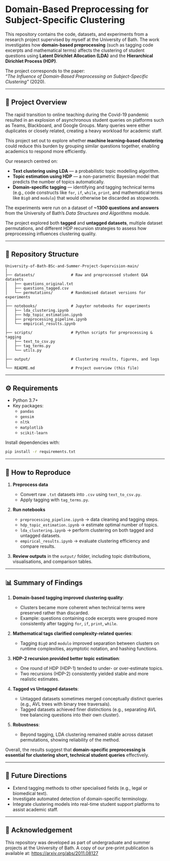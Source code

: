 # Domain-Based Preprocessing for Subject-Specific Clustering

This repository contains the code, datasets, and experiments from a research project supervised by myself at the University of Bath. The work investigates how **domain-based preprocessing** (such as tagging code excerpts and mathematical terms) affects the clustering of student questions using **Latent Dirichlet Allocation (LDA)** and the **Hierarchical Dirichlet Process (HDP)**.

The project corresponds to the paper:  
*“The Influence of Domain-Based Preprocessing on Subject-Specific Clustering”* (2020).  

---

## 📌 Project Overview

The rapid transition to online teaching during the Covid-19 pandemic resulted in an explosion of asynchronous student queries on platforms such as Teams, Blackboard, and Google Groups. Many queries were either duplicates or closely related, creating a heavy workload for academic staff.  

This project set out to explore whether **machine learning–based clustering** could reduce this burden by grouping similar questions together, enabling academics to respond more efficiently.  

Our research centred on:  
- **Text clustering using LDA** — a probabilistic topic modelling algorithm.  
- **Topic estimation using HDP** — a non-parametric Bayesian model that predicts the number of topics automatically.  
- **Domain-specific tagging** — identifying and tagging technical terms (e.g., code constructs like `for`, `if`, `while`, `print`, and mathematical terms like `BigO` and `modulo`) that would otherwise be discarded as stopwords.  

The experiments were run on a dataset of **~1300 questions and answers** from the University of Bath’s *Data Structures and Algorithms* module.  

The project explored both **tagged** and **untagged datasets**, multiple dataset permutations, and different HDP recursion strategies to assess how preprocessing influences clustering quality.  

---

## 📂 Repository Structure

```
University-of-Bath-BSc-and-Summer-Project-Supervision-main/
│
├── datasets/                # Raw and preprocessed student Q&A datasets
│   ├── questions_original.txt
│   ├── questions_tagged.csv
│   └── permutations/        # Randomised dataset versions for experiments
│
├── notebooks/               # Jupyter notebooks for experiments
│   ├── lda_clustering.ipynb
│   ├── hdp_topic_estimation.ipynb
│   ├── preprocessing_pipeline.ipynb
│   └── empirical_results.ipynb
│
├── scripts/                 # Python scripts for preprocessing & tagging
│   ├── text_to_csv.py
│   ├── tag_terms.py
│   └── utils.py
│
├── output/                  # Clustering results, figures, and logs
│
└── README.md                # Project overview (this file)
```

---

## ⚙️ Requirements

- Python 3.7+
- Key packages:
  - `pandas`
  - `gensim`
  - `nltk`
  - `matplotlib`
  - `scikit-learn`

Install dependencies with:

```bash
pip install -r requirements.txt
```

---

## 🚀 How to Reproduce

1. **Preprocess data**  
   - Convert raw `.txt` datasets into `.csv` using `text_to_csv.py`.  
   - Apply tagging with `tag_terms.py`.  

2. **Run notebooks**  
   - `preprocessing_pipeline.ipynb` → data cleaning and tagging steps.  
   - `hdp_topic_estimation.ipynb` → estimate optimal number of topics.  
   - `lda_clustering.ipynb` → perform clustering on both tagged and untagged datasets.  
   - `empirical_results.ipynb` → evaluate clustering efficiency and compare results.  

3. **Review outputs** in the `output/` folder, including topic distributions, visualisations, and comparison tables.  

---

## 📊 Summary of Findings

1. **Domain-based tagging improved clustering quality**:  
   - Clusters became more coherent when technical terms were preserved rather than discarded.  
   - Example: questions containing code excerpts were grouped more consistently after tagging `for`, `if`, `print`, `while`.  

2. **Mathematical tags clarified complexity-related queries**:  
   - Tagging `BigO` and `modulo` improved separation between clusters on runtime complexities, asymptotic notation, and hashing functions.  

3. **HDP-2 recursion provided better topic estimation**:  
   - One round of HDP (HDP-1) tended to under- or over-estimate topics.  
   - Two recursions (HDP-2) consistently yielded stable and more realistic estimates.  

4. **Tagged vs Untagged datasets**:  
   - Untagged datasets sometimes merged conceptually distinct queries (e.g., AVL trees with binary tree traversals).  
   - Tagged datasets achieved finer distinctions (e.g., separating AVL tree balancing questions into their own cluster).  

5. **Robustness**:  
   - Beyond tagging, LDA clustering remained stable across dataset permutations, showing reliability of the method.  

Overall, the results suggest that **domain-specific preprocessing is essential for clustering short, technical student queries** effectively.  

---

## 🔮 Future Directions

- Extend tagging methods to other specialised fields (e.g., legal or biomedical text).  
- Investigate automated detection of domain-specific terminology.  
- Integrate clustering models into real-time student support platforms to assist academic staff.  

---

## 📌 Acknowledgement

This repository was developed as part of undergraduate and summer projects at the University of Bath. A copy of our pre-print publication is available at: https://arxiv.org/abs/2011.08127
